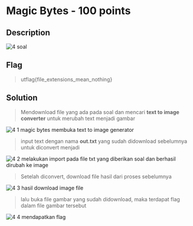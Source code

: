 # Magic Bytes - 100 points
## Description

![4 soal](https://user-images.githubusercontent.com/54881761/111342063-abd08b00-86ac-11eb-94ce-6279ed8f7cbc.JPG)

## Flag

> utflag{file_extensions_mean_nothing}

## Solution

> Mendownload file yang ada pada soal dan mencari **text to image converter** untuk merubah text menjadi gambar

![4 1 magic bytes membuka text to image generator](https://user-images.githubusercontent.com/54881761/111342070-ad9a4e80-86ac-11eb-8723-95aa456695f2.JPG)

> input text dengan nama **out.txt** yang sudah didownload sebelumnya untuk diconvert menjadi

![4 2 melakukan import pada file txt yang diberikan soal dan berhasil dirubah ke image](https://user-images.githubusercontent.com/54881761/111342074-aecb7b80-86ac-11eb-9934-3a93818fbde1.JPG)

> Setelah diconvert, download file hasil dari proses sebelumnya

![4 3 hasil download image file](https://user-images.githubusercontent.com/54881761/111342080-af641200-86ac-11eb-8050-664196b319d2.JPG)

> lalu buka file gambar yang sudah didownload, maka terdapat flag dalam file gambar tersebut

![4 4 mendapatkan flag](https://user-images.githubusercontent.com/54881761/111342081-affca880-86ac-11eb-95e0-da9d6ee446ea.JPG)
